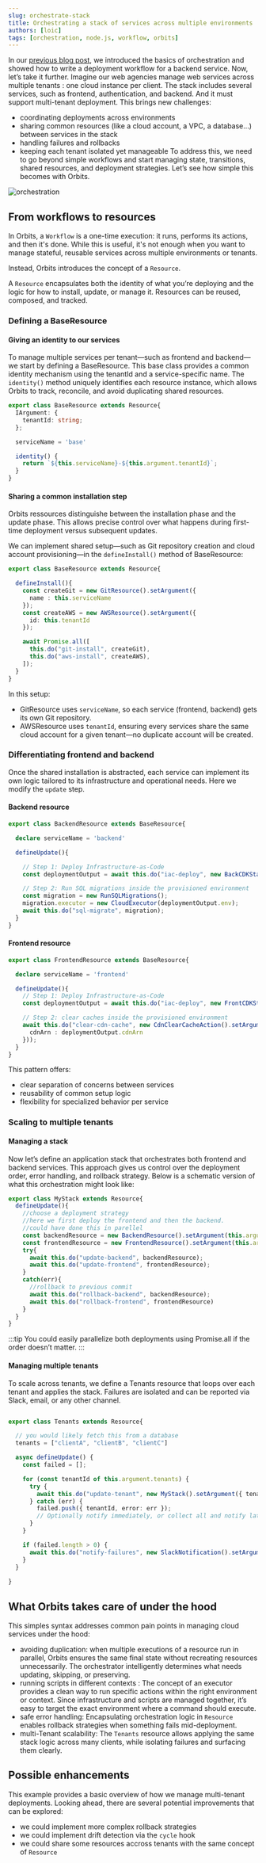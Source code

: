 ```yaml
---
slug: orchestrate-stack
title: Orchestrating a stack of services across multiple environments
authors: [loic]
tags: [orchestration, node.js, workflow, orbits]
---
```


In our [previous blog post](./2025-08-05-orchestration-in-typescript.md), we introduced the basics of orchestration and showed how to write a deployment workflow for a backend service. 
Now, let’s take it further. 
Imagine our web agencies manage web services across multiple tenants : one cloud instance per client. The stack includes several services, such as frontend, authentication, and backend. And it must support multi-tenant deployment. This brings new challenges:
- coordinating deployments across environments
- sharing common resources (like a cloud account, a VPC, a database...) between services in the stack
- handling failures and rollbacks
- keeping each tenant isolated yet manageable
To address this, we need to go beyond simple workflows and start managing state, transitions, shared resources, and deployment strategies. 
Let’s see how simple this becomes with Orbits.

![orchestration](/img/blog/orchestration-2.png)
<!-- truncate -->

## From workflows to resources

In Orbits, a `Workflow` is a one-time execution: it runs, performs its actions, and then it's done. While this is useful, it's not enough when you want to manage stateful, reusable services across multiple environments or tenants.

Instead, Orbits introduces the concept of a `Resource`.

A `Resource` encapsulates both the identity of what you’re deploying and the logic for how to install, update, or manage it. Resources can be reused, composed, and tracked.

### Defining a BaseResource 

#### Giving an identity to our services

To manage multiple services per tenant—such as frontend and backend—we start by defining a BaseResource. This base class provides a common identity mechanism using the tenantId and a service-specific name. The `identity()` method uniquely identifies each resource instance, which allows Orbits to track, reconcile, and avoid duplicating shared resources.

```ts
export class BaseResource extends Resource{
  IArgument: {
    tenantId: string;
  };

  serviceName = 'base'

  identity() {
    return `${this.serviceName}-${this.argument.tenantId}`;
  }
}
```

#### Sharing a common installation step

Orbits ressources distinguishe between the installation phase and the update phase. This allows precise control over what happens during first-time deployment versus subsequent updates.

We can implement shared setup—such as Git repository creation and cloud account provisioning—in the `defineInstall()` method of BaseResource:

```ts
export class BaseResource extends Resource{

  defineInstall(){
    const createGit = new GitResource().setArgument({
      name : this.serviceName
    });
    const createAWS = new AWSResource().setArgument({
      id: this.tenantId
    });

    await Promise.all([
      this.do("git-install", createGit),
      this.do("aws-install", createAWS),
    ]);
  }
}
```

In this setup:
- GitResource uses `serviceName`, so each service (frontend, backend) gets its own Git repository.
- AWSResource uses `tenantId`, ensuring every services share the same cloud account for a given tenant—no duplicate account will be created.

### Differentiating frontend and backend

Once the shared installation is abstracted, each service can implement its own logic tailored to its infrastructure and operational needs.
Here we modify the `update` step.

#### Backend resource

```ts
export class BackendResource extends BaseResource{

  declare serviceName = 'backend'

  defineUpdate(){

    // Step 1: Deploy Infrastructure-as-Code
    const deploymentOutput = await this.do("iac-deploy", new BackCDKStack());

    // Step 2: Run SQL migrations inside the provisioned environment
    const migration = new RunSQLMigrations();
    migration.executor = new CloudExecutor(deploymentOutput.env);
    await this.do("sql-migrate", migration);
  }
}

```

#### Frontend resource

```ts
export class FrontendResource extends BaseResource{

  declare serviceName = 'frontend'

  defineUpdate(){
    // Step 1: Deploy Infrastructure-as-Code
    const deploymentOutput = await this.do("iac-deploy", new FrontCDKStack());

    // Step 2: clear caches inside the provisioned environment
    await this.do("clear-cdn-cache", new CdnClearCacheAction().setArgument({
      cdnArn : deploymentOutput.cdnArn
    }));
  }
}
```

This pattern offers:
- clear separation of concerns between services
- reusability of common setup logic
- flexibility for specialized behavior per service



### Scaling to multiple tenants

#### Managing a stack

Now let’s define an application stack that orchestrates both frontend and backend services. This approach gives us control over the deployment order, error handling, and rollback strategy.
Below is a schematic version of what this orchestration might look like:

```ts
export class MyStack extends Resource{
  defineUpdate(){
    //choose a deployment strategy
    //here we first deploy the frontend and then the backend.
    //could have done this in parellel
    const backendResource = new BackendResource().setArgument(this.argument);
    const frontendResource = new FrontendResource().setArgument(this.argument);
    try{
      await this.do("update-backend", backendResource);
      await this.do("update-frontend", frontendResource);
    }
    catch(err){
      //rollback to previous commit
      await this.do("rollback-backend", backendResource);
      await this.do("rollback-frontend", frontendResource)
    }
  }
}
```

:::tip
You could easily parallelize both deployments using Promise.all if the order doesn’t matter.
:::

#### Managing multiple tenants

To scale across tenants, we define a Tenants resource that loops over each tenant and applies the stack. Failures are isolated and can be reported via Slack, email, or any other channel.

```ts

export class Tenants extends Resource{

  // you would likely fetch this from a database
  tenants = ["clientA", "clientB", "clientC"]

  async defineUpdate() {
    const failed = [];

    for (const tenantId of this.argument.tenants) {
      try {
        await this.do("update-tenant", new MyStack().setArgument({ tenantId }));
      } catch (err) {
        failed.push({ tenantId, error: err });
        // Optionally notify immediately, or collect all and notify later
      }
    }

    if (failed.length > 0) {
      await this.do("notify-failures", new SlackNotification().setArgument({ failures: failed }));
    }
  }
    
}
```

## What Orbits takes care of under the hood


This simples syntax addresses common pain points in managing cloud services under the hood:
- avoiding duplication: when multiple executions of a resource run in parallel, Orbits ensures the same final state without recreating resources unnecessarily. The orchestrator intelligently determines what needs updating, skipping, or preserving.
- running scripts in different contexts : The concept of an executor provides a clean way to run specific actions within the right environment or context. Since infrastructure and scripts are managed together, it’s easy to target the exact environment where a command should execute.
- safe error handling: Encapsulating orchestration logic in `Resource` enables rollback strategies when something fails mid-deployment.
- multi-Tenant scalability: The `Tenants` resource allows applying the same stack logic across many clients, while isolating failures and surfacing them clearly.

## Possible enhancements 

This example provides a basic overview of how we manage multi-tenant deployments. Looking ahead, there are several potential improvements that can be explored:
- we could implement more complex rollback strategies 
- we could implement drift detection via the `cycle` hook
- we could share some resources accross tenants with the same concept of `Resource`




